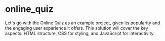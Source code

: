 # online_quiz
 Let's go with the Online Quiz as an example project, given its popularity and the engaging user experience it offers. This solution will cover the key aspects: HTML structure, CSS for styling, and JavaScript for interactivity.
